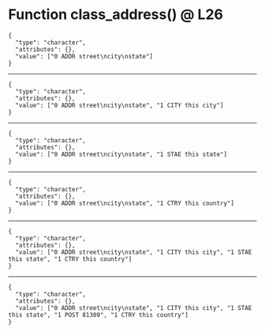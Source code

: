 # Function class_address() @ L26

    {
      "type": "character",
      "attributes": {},
      "value": ["0 ADDR street\ncity\nstate"]
    }

---

    {
      "type": "character",
      "attributes": {},
      "value": ["0 ADDR street\ncity\nstate", "1 CITY this city"]
    }

---

    {
      "type": "character",
      "attributes": {},
      "value": ["0 ADDR street\ncity\nstate", "1 STAE this state"]
    }

---

    {
      "type": "character",
      "attributes": {},
      "value": ["0 ADDR street\ncity\nstate", "1 CTRY this country"]
    }

---

    {
      "type": "character",
      "attributes": {},
      "value": ["0 ADDR street\ncity\nstate", "1 CITY this city", "1 STAE this state", "1 CTRY this country"]
    }

---

    {
      "type": "character",
      "attributes": {},
      "value": ["0 ADDR street\ncity\nstate", "1 CITY this city", "1 STAE this state", "1 POST 81309", "1 CTRY this country"]
    }

